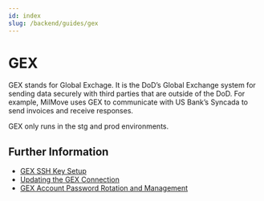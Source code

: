 ```yaml
---
id: index
slug: /backend/guides/gex
---
```


# GEX

GEX stands for Global Exchage. It is the DoD’s Global Exchange system for sending data securely with third parties that are outside of the DoD. For example, MilMove uses GEX to communicate with US Bank’s Syncada to send invoices and receive responses.

GEX only runs in the stg and prod environments.

## Further Information

- [GEX SSH Key Setup](https://dp3.atlassian.net/wiki/spaces/MT/pages/2136899587/0084+GEX+SSH+Key+Setup)
- [Updating the GEX Connection](https://dp3.atlassian.net/wiki/spaces/MT/pages/2025947223/0068+Updating+GEX+connection)
- [GEX Account Password Rotation and Management](https://dp3.atlassian.net/wiki/spaces/MT/pages/1775796264/0076+GEX+Account+Password+Rotation+and+Management)
